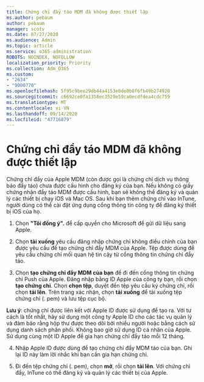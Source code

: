 ```yaml
---
title: Chứng chỉ đẩy táo MDM đã không được thiết lập
ms.author: pebaum
author: pebaum
manager: scotv
ms.date: 07/27/2020
ms.audience: Admin
ms.topic: article
ms.service: o365-administration
ROBOTS: NOINDEX, NOFOLLOW
localization_priority: Priority
ms.collection: Adm_O365
ms.custom:
- "2634"
- "9000770"
ms.openlocfilehash: 5f95c9bee29db44a4153e0de0b8f6fb49b274920
ms.sourcegitcommit: c6692ce0fa1358ec3529e59ca0ecdfdea4cdc759
ms.translationtype: MT
ms.contentlocale: vi-VN
ms.lasthandoff: 09/14/2020
ms.locfileid: "47716879"
---
```

# <a name="apple-mdm-push-certificate-has-not-been-set-up"></a>Chứng chỉ đẩy táo MDM đã không được thiết lập

Chứng chỉ đẩy của Apple MDM (còn được gọi là chứng chỉ dịch vụ thông báo đẩy táo) chưa được cấu hình cho đăng ký của bạn. Nếu không có giấy chứng nhận đẩy táo MDM được cấu hình, bạn sẽ không thể đăng ký và quản lý các thiết bị chạy iOS và Mac OS. Sau khi bạn thêm chứng chỉ vào InTune, người dùng có thể cài đặt ứng dụng cổng thông tin công ty để đăng ký thiết bị iOS của họ.

1. Chọn **"Tôi đồng ý".** để cấp quyền cho Microsoft để gửi dữ liệu sang Apple.

2. Chọn **tải xuống** yêu cầu đăng nhập chứng chỉ không điều chỉnh của bạn được yêu cầu để tạo chứng chỉ đẩy MDM của Apple. Tệp được dùng để yêu cầu chứng chỉ mối quan hệ tin cậy từ cổng thông tin chứng chỉ đẩy táo.

3. Chọn **tạo chứng chỉ đẩy MDM của bạn** để đi đến cổng thông tin chứng chỉ Push của Apple. Đăng nhập bằng ID Apple của công ty bạn, rồi chọn **tạo chứng chỉ**. Chọn **chọn tệp**, duyệt đến tệp yêu cầu ký chứng chỉ, rồi chọn **tải lên**. Trên trang xác nhận, chọn **tải xuống** để tải xuống tệp chứng chỉ (. pem) và lưu tệp cục bộ.
 
**Lưu ý**: chứng chỉ được liên kết với Apple ID được sử dụng để tạo ra. Với tư cách là tốt nhất, hãy sử dụng một công ty Apple ID cho các tác vụ quản lý và đảm bảo rằng hộp thư được theo dõi bởi nhiều người hoặc bằng cách sử dụng danh sách phân phối. Không bao giờ sử dụng ID cá nhân của Apple. Sử dụng cùng một ID Apple để gia hạn chứng chỉ đẩy táo mỗi 12 tháng.
 
4. Nhập Apple ID được dùng để tạo chứng chỉ đẩy MDM táo của bạn. Ghi lại ID này làm lời nhắc khi bạn cần gia hạn chứng chỉ.

5. Đi đến tệp chứng chỉ (. pem), chọn **mở**, rồi chọn **tải lên**. Với chứng chỉ đẩy, InTune có thể đăng ký và quản lý các thiết bị của Apple.